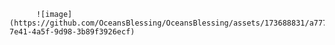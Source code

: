           ![image](https://github.com/OceansBlessing/OceansBlessing/assets/173688831/a7777b1b-7e41-4a5f-9d98-3b89f3926ecf)
